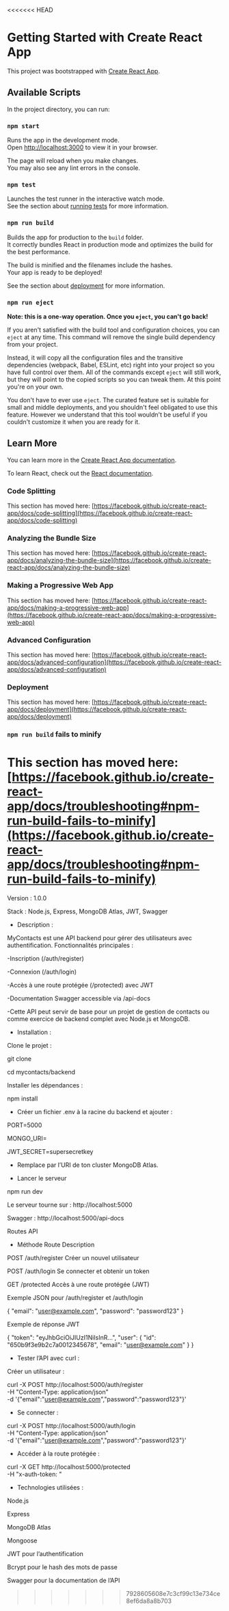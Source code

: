 <<<<<<< HEAD
# Getting Started with Create React App

This project was bootstrapped with [Create React App](https://github.com/facebook/create-react-app).

## Available Scripts

In the project directory, you can run:

### `npm start`

Runs the app in the development mode.\
Open [http://localhost:3000](http://localhost:3000) to view it in your browser.

The page will reload when you make changes.\
You may also see any lint errors in the console.

### `npm test`

Launches the test runner in the interactive watch mode.\
See the section about [running tests](https://facebook.github.io/create-react-app/docs/running-tests) for more information.

### `npm run build`

Builds the app for production to the `build` folder.\
It correctly bundles React in production mode and optimizes the build for the best performance.

The build is minified and the filenames include the hashes.\
Your app is ready to be deployed!

See the section about [deployment](https://facebook.github.io/create-react-app/docs/deployment) for more information.

### `npm run eject`

**Note: this is a one-way operation. Once you `eject`, you can't go back!**

If you aren't satisfied with the build tool and configuration choices, you can `eject` at any time. This command will remove the single build dependency from your project.

Instead, it will copy all the configuration files and the transitive dependencies (webpack, Babel, ESLint, etc) right into your project so you have full control over them. All of the commands except `eject` will still work, but they will point to the copied scripts so you can tweak them. At this point you're on your own.

You don't have to ever use `eject`. The curated feature set is suitable for small and middle deployments, and you shouldn't feel obligated to use this feature. However we understand that this tool wouldn't be useful if you couldn't customize it when you are ready for it.

## Learn More

You can learn more in the [Create React App documentation](https://facebook.github.io/create-react-app/docs/getting-started).

To learn React, check out the [React documentation](https://reactjs.org/).

### Code Splitting

This section has moved here: [https://facebook.github.io/create-react-app/docs/code-splitting](https://facebook.github.io/create-react-app/docs/code-splitting)

### Analyzing the Bundle Size

This section has moved here: [https://facebook.github.io/create-react-app/docs/analyzing-the-bundle-size](https://facebook.github.io/create-react-app/docs/analyzing-the-bundle-size)

### Making a Progressive Web App

This section has moved here: [https://facebook.github.io/create-react-app/docs/making-a-progressive-web-app](https://facebook.github.io/create-react-app/docs/making-a-progressive-web-app)

### Advanced Configuration

This section has moved here: [https://facebook.github.io/create-react-app/docs/advanced-configuration](https://facebook.github.io/create-react-app/docs/advanced-configuration)

### Deployment

This section has moved here: [https://facebook.github.io/create-react-app/docs/deployment](https://facebook.github.io/create-react-app/docs/deployment)

### `npm run build` fails to minify

This section has moved here: [https://facebook.github.io/create-react-app/docs/troubleshooting#npm-run-build-fails-to-minify](https://facebook.github.io/create-react-app/docs/troubleshooting#npm-run-build-fails-to-minify)
=======
Version : 1.0.0

Stack : Node.js, Express, MongoDB Atlas, JWT, Swagger

- Description :

MyContacts est une API backend pour gérer des utilisateurs avec authentification.
Fonctionnalités principales :

-Inscription (/auth/register)

-Connexion (/auth/login)

-Accès à une route protégée (/protected) avec JWT

-Documentation Swagger accessible via /api-docs

-Cette API peut servir de base pour un projet de gestion de contacts ou comme exercice de backend complet avec Node.js et MongoDB.

- Installation :

Clone le projet :

git clone <ton-repo-url>

cd mycontacts/backend

Installer les dépendances :

npm install


- Créer un fichier .env à la racine du backend et ajouter :

PORT=5000

MONGO_URI=<ton-mongodb-atlas-connection-string>

JWT_SECRET=supersecretkey


- Remplace <ton-mongodb-atlas-connection-string> par l’URI de ton cluster MongoDB Atlas.

- Lancer le serveur

npm run dev

Le serveur tourne sur : http://localhost:5000

Swagger : http://localhost:5000/api-docs

Routes API

- Méthode	Route	Description

POST	/auth/register	Créer un nouvel utilisateur

POST	/auth/login	Se connecter et obtenir un token

GET	/protected	Accès à une route protégée (JWT)


Exemple JSON pour /auth/register et /auth/login

{
  "email": "user@example.com",
  "password": "password123"
}

Exemple de réponse JWT

{
  "token": "eyJhbGciOiJIUzI1NiIsInR...",
  "user": {
    "id": "650b9f3e9b2c7a0012345678",
    "email": "user@example.com"
  }
}

- Tester l’API avec curl :

Créer un utilisateur :

curl -X POST http://localhost:5000/auth/register \
-H "Content-Type: application/json" \
-d '{"email":"user@example.com","password":"password123"}'


- Se connecter :

curl -X POST http://localhost:5000/auth/login \
-H "Content-Type: application/json" \
-d '{"email":"user@example.com","password":"password123"}'


- Accéder à la route protégée :

curl -X GET http://localhost:5000/protected \
-H "x-auth-token: <ton-token-JWT>"

- Technologies utilisées :

Node.js

Express

MongoDB Atlas

Mongoose

JWT pour l’authentification

Bcrypt pour le hash des mots de passe

Swagger pour la documentation de l’API
>>>>>>> 7928605608e7c3cf99c13e734ce8ef6da8a8b703
